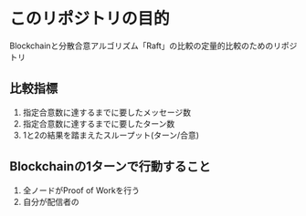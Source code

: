 # このリポジトリの目的
Blockchainと分散合意アルゴリズム「Raft」の比較の定量的比較のためのリポジトリ
## 比較指標
1. 指定合意数に達するまでに要したメッセージ数
2. 指定合意数に達するまでに要したターン数
3. 1と2の結果を踏まえたスループット(ターン/合意)

## Blockchainの1ターンで行動すること
1. 全ノードがProof of Workを行う
2. 自分が配信者の